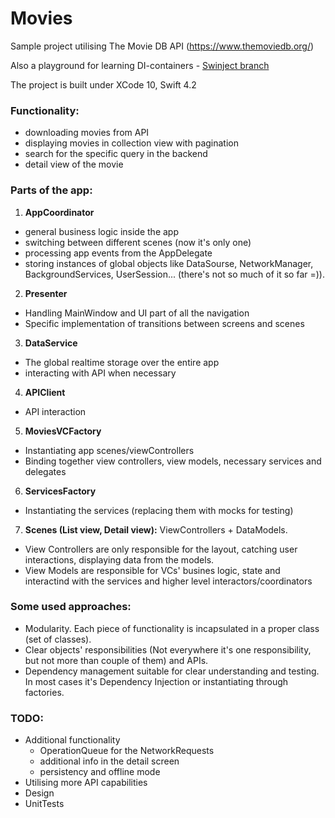 # Movies
Sample project utilising The Movie DB API (https://www.themoviedb.org/)

Also a playground for learning DI-containers - [Swinject branch](https://github.com/DmIvanov/Movies/tree/swinject)

The project is built under XCode 10, Swift 4.2

### Functionality:
- downloading movies from API 
- displaying movies in collection view with pagination
- search for the specific query in the backend
- detail view of the movie


### Parts of the app:
1. **AppCoordinator**
  - general business logic inside the app
  - switching between different scenes (now it's only one)
  - processing app events from the AppDelegate
  - storing instances of global objects like DataSourse, NetworkManager, BackgroundServices, UserSession... (there's not so much of it so far =)).
2. **Presenter**
  - Handling MainWindow and UI part of all the navigation
  - Specific implementation of transitions between screens and scenes
3. **DataService**
  - The global realtime storage over the entire app
  - interacting with API when necessary
4. **APIClient**
  - API interaction
5. **MoviesVCFactory**
  - Instantiating app scenes/viewControllers
  - Binding together view controllers, view models, necessary services and delegates
6. **ServicesFactory**
  - Instantiating the services (replacing them with mocks for testing)
7. **Scenes (List view, Detail view):** ViewControllers + DataModels.
  - View Controllers are only responsible for the layout, catching user interactions, displaying data from the models.
  - View Models are responsible for VCs' busines logic, state and interactind with the services and higher level interactors/coordinators


### Some used approaches:
  - Modularity. Each piece of functionality is incapsulated in a proper class (set of classes).
  - Clear objects' responsibilities (Not everywhere it's one responsibility, but not more than couple of them) and APIs.
  - Dependency management suitable for clear understanding and testing. In most cases it's Dependency Injection or instantiating through factories.


### TODO:
- Additional functionality
  * OperationQueue for the NetworkRequests
  * additional info in the detail screen
  * persistency and offline mode
- Utilising more API capabilities
- Design
- UnitTests
